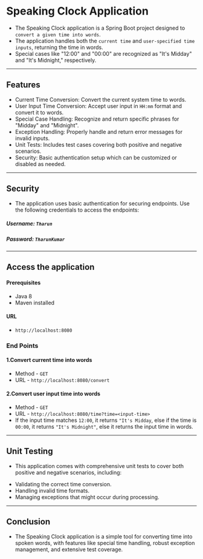 # Speaking Clock Application

* The Speaking Clock application is a Spring Boot project designed to `convert a given time into words`.
* The application handles both the `current time` and `user-specified time inputs`, returning the time in words.
* Special cases like "12:00" and "00:00" are recognized as "It's Midday" and "It's Midnight," respectively.

***

## Features

* Current Time Conversion: Convert the current system time to words.
* User Input Time Conversion: Accept user input in `HH:mm` format and convert it to words.
* Special Case Handling: Recognize and return specific phrases for "Midday" and "Midnight".
* Exception Handling: Properly handle and return error messages for invalid inputs.
* Unit Tests: Includes test cases covering both positive and negative scenarios.
* Security: Basic authentication setup which can be customized or disabled as needed.

***

## Security
* The application uses basic authentication for securing endpoints. Use the following credentials to access the endpoints:

##### Username: `Tharun`
##### Password: `TharunKumar`

***

## Access the application
#### Prerequisites
* Java 8
* Maven installed

#### URL
* `http://localhost:8080`


### End Points

#### 1.Convert current time into words
* Method - `GET`
* URL - `http://localhost:8080/convert`

#### 2.Convert user input time into words
* Method - `GET`
* URL - `http://localhost:8080/time?time=<input-time>`
* If the input time matches `12:00`, it returns `"It's Midday`, else if the time is `00:00`, it returns `"It's Midnight"`, else it returns the input time in words.

***

## Unit Testing
* This application comes with comprehensive unit tests to cover both positive and negative scenarios, including:

- Validating the correct time conversion.
- Handling invalid time formats.
- Managing exceptions that might occur during processing.

***

## Conclusion

* The Speaking Clock application is a simple tool for converting time into spoken words, with features like special time handling, robust exception management, and extensive test coverage.
